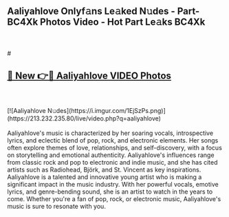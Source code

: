 ## Aaliyahlove Onlyf𝚊ns Le𝚊ked N𝚞des - Part-BC4Xk Photos Video - Hot Part Le𝚊ks BC4Xk
<br>
<br>
# <h2><a href="https://213.232.235.80/live/video.php?q=aaliyahlove">🔗 New 👉🔴 Aaliyahlove VIDEO Photos</a></h2>
<br>
<br>
[![Aaliyahlove N𝚞des](https://i.imgur.com/1EjSzPs.png)](https://213.232.235.80/live/video.php?q=aaliyahlove)
<br>
<br>
Aaliyahlove's music is characterized by her soaring vocals, introspective lyrics, and eclectic blend of pop, rock, and electronic elements. Her songs often explore themes of love, relationships, and self-discovery, with a focus on storytelling and emotional authenticity. Aaliyahlove's influences range from classic rock and pop to electronic and indie music, and she has cited artists such as Radiohead, Björk, and St. Vincent as key inspirations. Aaliyahlove is a talented and innovative young artist who is making a significant impact in the music industry. With her powerful vocals, emotive lyrics, and genre-bending sound, she is an artist to watch in the years to come. Whether you're a fan of pop, rock, or electronic music, Aaliyahlove's music is sure to resonate with you.
<br>
<br>